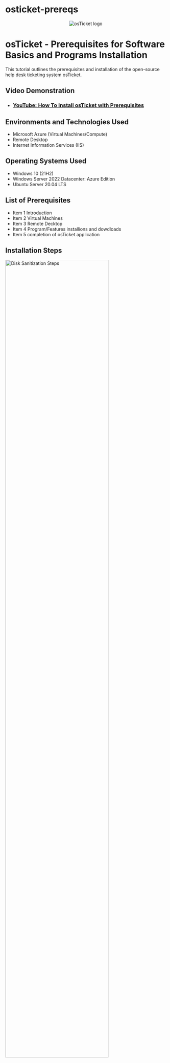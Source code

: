 # osticket-prereqs
<p align="center">
<img src="https://i.imgur.com/Clzj7Xs.png" alt="osTicket logo"/>
</p>

<h1>osTicket - Prerequisites for Software Basics and Programs Installation</h1>
This tutorial outlines the prerequisites and installation of the open-source help desk ticketing system osTicket.<br />


<h2>Video Demonstration</h2>

- ### [YouTube: How To Install osTicket with Prerequisites](https://www.youtube.com)

<h2>Environments and Technologies Used</h2>

- Microsoft Azure (Virtual Machines/Compute)
- Remote Desktop
- Internet Information Services (IIS)

<h2>Operating Systems Used </h2>

- Windows 10</b> (21H2)
- Windows Server 2022 Datacenter: Azure Edition
- Ubuntu Server 20.04 LTS

<h2>List of Prerequisites</h2>

- Item 1 Introduction
- Item 2 Virtual Machines
- Item 3 Remote Decktop
- Item 4 Program/Features installions and dowdloads
- Item 5 completion of osTicket application

<h2>Installation Steps</h2>

<p>
<img src=https://i.imgur.com/Lghow1d.png height="80%" width="80%" alt="Disk Sanitization Steps"/>
</p>
<p>
Introduction.
<br />

<p>
<img src="https://i.imgur.com/foLnYeS.png height="80%" width="80%" alt="Disk Sanitization Steps"/>
</p>
<p>
Creating Virtual Machine to install osTicket application using Microsoft Azure Sofeware. SideNote: Virtual machines are used to help manage and support legacy applications, reducing the cost of migrating to a new operating system. Also VMs can run multiple operating system environments on a single physical computer, saving physical space, time and management costs.
</p>
<br />

<p>
<img src="https://i.imgur.com/DKzFzpu.png" height="80%" width="80%" alt="Disk Sanitization Steps"/>
</p>
<p>
Connect to the Virtual Machine through Remote Desktop.
</p>
<br />

<p>
<img src="https://i.imgur.com/FMXMPBb.png height="80%" width="80%" alt="Disk Sanitization Steps"/>
</p>
<p>
Enable IIS (Internet Information Systems). 
Download and Install Web Platform Installer 5.1
Download and Install other necessary progams/features needed for osTicket application.
</p>
<br />

<p>
<img src="https://i.imgur.com/8kUB2Xn.png height="80%" width="80%" alt="Disk Sanitization Steps"/>
</p>
<p>
Click and Upload osTicket application.
</p>
<br />

<p>
<img src="https://i.imgur.com/pOjDJVZ.png height="80%" width="80%" alt="Disk Sanitization Steps"/>
</p>
<p>
Go to part 2 osTicket: Post-Installation Configuration page.
</p>
<br />
